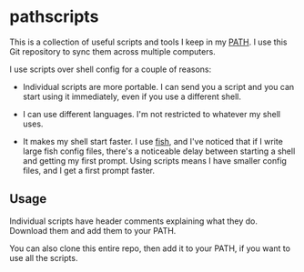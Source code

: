 # pathscripts

This is a collection of useful scripts and tools I keep in my [PATH].
I use this Git repository to sync them across multiple computers.

I use scripts over shell config for a couple of reasons:

-   Individual scripts are more portable.
    I can send you a script and you can start using it immediately, even if you use a different shell.

-   I can use different languages.
    I'm not restricted to whatever my shell uses.

-   It makes my shell start faster.
    I use [fish], and I've noticed that if I write large fish config files, there's a noticeable delay between starting a shell and getting my first prompt.
    Using scripts means I have smaller config files, and I get a first prompt faster.

[PATH]: https://en.wikipedia.org/wiki/PATH_(variable)
[fish]: https://fishshell.com/

## Usage

Individual scripts have header comments explaining what they do.
Download them and add them to your PATH.

You can also clone this entire repo, then add it to your PATH, if you want to use all the scripts.
